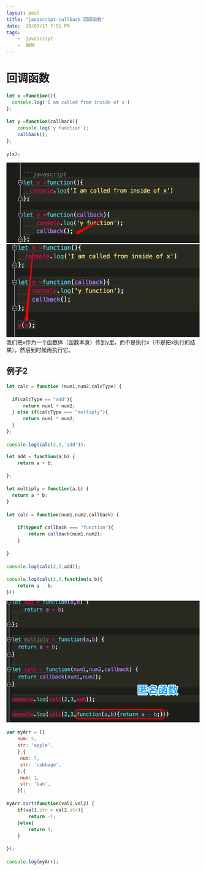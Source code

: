 ```yaml
---
layout: post
title: "javascript-callback 回调函数"
date:  19/07/17 7:51 PM
tags: 
	-  javascript
	-  编程
---
```


    

# 回调函数

```javascript
let x =function(){
  console.log('I am called from inside of x')
};

let y =function(callback){
	console.log('y function');
	callback();
};

y(x);

```
![](images/callback1.png) 
![](images/callback2.png) 
我们把x作为一个函数体（函数本身）传到y里，而不是执行x（不是把x执行的结果），然后到时候再执行它。
## 例子2

```javascript
let calc = function (num1,num2,calcType) {
    
  if(calcType == "add"){
      return num1 + num2;
  } else if(calcType === "multiply"){
      return num1 * num2;
  }
};

console.log(calc(2,3,'add'));
```

```javascript
let add = function(a,b) {
    return a + b;
  
};

let multiply = function(a,b) {
  return a * b; 
}
 
let calc = function(num1,num2,callback) {
    
    if(typeof callback === "function"){
        return callback(num1,num2);
    }
  
}

console.log(calc(2,3,add));

console.log(calc(2,3,function(a,b){
    return a - b;
}))

```
![](images/callback3.png) 


```javascript
var myArr = [{
    num: 5,
    str: 'apple',
    },{
     num: 7,
     str: 'cabbage',
    },{
     num: 1,
     str: 'ban',
    }];

myArr.sort(function(val1,val2) {
    if(val1.str > val2.str){
        return -1;
    }else{
        return 1;
    }
  
});

console.log(myArr);
```